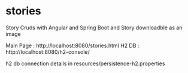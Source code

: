 # stories
Story Cruds with Angular and Spring Boot and Story downloadble as an image

Main Page : 
http://localhost:8080/stories.html
H2 DB :
http://localhost:8080/h2-console/

h2 db connection details in resources/persistence-h2.properties